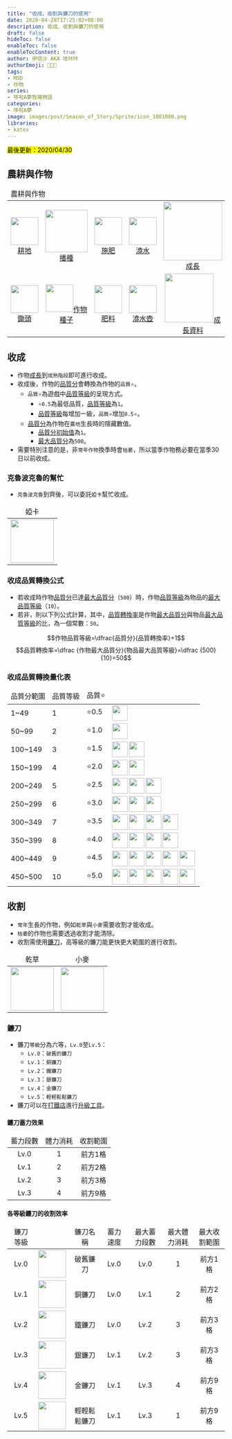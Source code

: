 ```yaml
---
title: "收成、收割與鐮刀的使用"
date: 2020-04-28T17:25:02+08:00
description: 收成、收割與鐮刀的使用
draft: false
hideToc: false
enableToc: false
enableTocContent: true
author: 伊琉沙 AKA 哇咔咔
authorEmoji: 👩🏿‍🚀
tags: 
- MOD
- 作物
series:
- 哆啦A夢牧場物語
categories:
- 哆啦A夢
image: images/post/Season_of_Story/Sprite/icon_1001000.png
libraries:
- katex
---
```

<mark>最後更新：2020/04/30</mark>

## 農耕與作物
<table>
    <thead>
        <tr>
            <td colspan="10">農耕與作物</td>        
        </tr>
    </thead>
    <tr>
        <td align="center"><a href="../doraemon-story-crop-part1"><img width="64px" src= "/images/post/Season_of_Story/Sprite/icon_1001000.png">耕地</a></td>
        <td align="center"><a href="../doraemon-story-crop-part2"><img width="98px" src= "/images/post/Season_of_Story/Sprite/Crop_90110400.png">播種</a></td>
        <td align="center"><a href="../doraemon-story-crop-part3"><img width="64px" src= "/images/post/Season_of_Story/Sprite/icon_1103001.png">施肥</a></td>
        <td align="center"><a href="../doraemon-story-crop-part4"><img width="64px" src= "/images/post/Season_of_Story/Sprite/icon_1001020.png">澆水</a></td>        
        <td align="center"><a href="../doraemon-story-crop-part5"><img width="136px" src= "/images/post/Season_of_Story/Sprite/Crop_90110402.png">成長</a></td>
        <td align="center"><a href="../doraemon-story-crop-part6"><img width="64px" src= "/images/post/Season_of_Story/Sprite/icon_1001030.png">收成收割</a></td>
        <td align="center"><a href="../doraemon-story-shipping-prices-crops"><img width="64px" src= "/images/post/Season_of_Story/Sprite/icon_3000205.png">出貨價格</a></td>
    </tr>
    <tr>
        <td align="center"><a href="../doraemon-story-crop-part1/#鋤頭"><img width="64px" src= "/images/post/Season_of_Story/Sprite/icon_1001005.png">鋤頭</a></td>
        <td align="center"><a href="../doraemon-story-shop-20700-knick-knacks-general-store/#作物種子"><img width="64px" src= "/images/post/Season_of_Story/Sprite/icon_2000501.png">作物種子</a></td>
        <td align="center"><a href="../doraemon-story-shop-20700-knick-knacks-general-store/#肥料"><img width="64px" src= "/images/post/Season_of_Story/Sprite/icon_1103000.png">肥料</a></td>
        <td align="center"><a href="../doraemon-story-crop-part4/#澆水壺"><img width="64px" src= "/images/post/Season_of_Story/Sprite/icon_1001025.png">澆水壺</a></td>        
        <td align="center"><a href="../doraemon-story-crop-grow"><img width="113px" src= "/images/post/Season_of_Story/Sprite/Crop_90110405.png">成長資料</a></td>
        <td align="center"><a href="../doraemon-story-crop-part6/#鐮刀"><img width="64px" src= "/images/post/Season_of_Story/Sprite/icon_1001035.png">鐮刀</a></td>
        <td align="center"><a href="../#溫室種植"><img width="64px" src= "/images/post/Season_of_Story/Sprite/icon_1104000.png">溫室種植</a></td>
    </tr>
</table>

## 收成
+ 作物[成長](../doraemon-story-crop-part5)到`成熟階段`即可進行收成。
+ 收成後，作物的[品質分](../doraemon-story-mod-crop/#品質分)會轉換為作物的`品質⭐️`。
    + `品質⭐️`為遊戲中[品質等級](../doraemon-story-mod-item/#品質等級)的呈現方式。
        + `⭐️0.5`為最低品質，[品質等級](../doraemon-story-mod-item/#品質等級)為`1`。
        + [品質等級](../doraemon-story-mod-item/#品質等級)每增加一級，`品質⭐️`增加`0.5⭐️`。
    + [品質分](../doraemon-story-mod-crop/#品質分)為作物在`農地`生長時的隱藏數值。
        + [品質分初始值](../doraemon-story-mod-crop/#作物模板)為`1`。
        + [最大品質分](../doraemon-story-mod-crop/#最大品質分)為`500`。
+ 需要特別注意的是，非`常年作物`換季時會`枯萎`，所以當季作物務必要在當季30日以前收成。

### 克魯波克魯的幫忙
+ `克魯波克魯`到齊後，可以委託`婭卡`幫忙收成。

<table>
    <thead>
        <tr>
            <td align="center">婭卡</td>
        </tr>
    </thead>
    <tr>
        <td align="center"><img width="100px" src= "/images/post/Season_of_Story/Sprite/icon_201041260.png"></td>
    </tr>
</table>

### 收成品質轉換公式
+ 若收成時作物[品質分](../doraemon-story-mod-crop/#品質分)已達[最大品質分](../doraemon-story-mod-crop/#最大品質分)（`500`）時，作物[品質等級](../doraemon-story-mod-crop/#品質等級)為物品的[最大品質等級](../doraemon-story-mod-item/#最大品質等級)（`10`）。
+ 若非，則以下列公式計算，其中，[品質轉換率](../doraemon-story-mod-crop/#品質轉換率)是作物[最大品質分](../doraemon-story-mod-crop/#最大品質分)與物品[最大品質等級](../doraemon-story-mod-item/#最大品質等級)的比，為一個常數：`50`。

$$作物品質等級=\dfrac{品質分}{品質轉換率}+1$$
$$品質轉換率=\dfrac {作物最大品質分}{物品最大品質等級}=\dfrac {500}{10}=50$$

### 收成品質轉換量化表
<table>
    <thead>
        <tr>
            <td>品質分範圍</td>
            <td>品質等級</td>
            <td>品質⭐️</td>
            <td></td>
        </tr>
    </thead>
    <tbody>
        <tr>
            <td>1~49</td>
            <td>1</td>
            <td>⭐️0.5</td>
            <td><img align="left" width="36px" src= "/images/post/Icon_Star_Half.png"></td>
        </tr>
        <tr>
            <td>50~99</td>
            <td>2</td>
            <td>⭐️1.0</td>
            <td><img align="left" width="36px" src= "/images/post/Icon_Star_Full.png"></td>
        </tr>
        <tr>
            <td>100~149</td>
            <td>3</td>
            <td>⭐️1.5</td>
            <td><img align="left" width="36px" src= "/images/post/Icon_Star_Full.png"><img align="left" width="36px" src= "/images/post/Icon_Star_Half.png"></td>
        </tr>
        <tr>
            <td>150~199</td>
            <td>4</td>
            <td>⭐️2.0</td>
            <td><img align="left" width="36px" src= "/images/post/Icon_Star_Full.png"><img align="left" width="36px" src= "/images/post/Icon_Star_Full.png"></td>
        </tr>
        <tr>
            <td>200~249</td>
            <td>5</td>
            <td>⭐️2.5</td>
            <td><img align="left" width="36px" src= "/images/post/Icon_Star_Full.png"><img align="left" width="36px" src= "/images/post/Icon_Star_Full.png"><img align="left" width="36px" src= "/images/post/Icon_Star_Half.png"></td>
        </tr>
        <tr>
            <td>250~299</td>
            <td>6</td>
            <td>⭐️3.0</td>
            <td><img align="left" width="36px" src= "/images/post/Icon_Star_Full.png"><img align="left" width="36px" src= "/images/post/Icon_Star_Full.png"><img align="left" width="36px" src= "/images/post/Icon_Star_Full.png"></td>
        </tr>
        <tr>
            <td>300~349</td>
            <td>7</td>
            <td>⭐️3.5</td>
            <td><img align="left" width="36px" src= "/images/post/Icon_Star_Full.png"><img align="left" width="36px" src= "/images/post/Icon_Star_Full.png"><img align="left" width="36px" src= "/images/post/Icon_Star_Full.png"><img align="left" width="36px" src= "/images/post/Icon_Star_Half.png"></td>
        </tr>
        <tr>
            <td>350~399</td>
            <td>8</td>
            <td>⭐️4.0</td>
            <td><img align="left" width="36px" src= "/images/post/Icon_Star_Full.png"><img align="left" width="36px" src= "/images/post/Icon_Star_Full.png"><img align="left" width="36px" src= "/images/post/Icon_Star_Full.png"><img align="left" width="36px" src= "/images/post/Icon_Star_Full.png"></td>
        </tr>
        <tr>
            <td>400~449</td>
            <td>9</td>
            <td>⭐️4.5</td>
            <td><img align="left" width="36px" src= "/images/post/Icon_Star_Full.png"><img align="left" width="36px" src= "/images/post/Icon_Star_Full.png"><img align="left" width="36px" src= "/images/post/Icon_Star_Full.png"><img align="left" width="36px" src= "/images/post/Icon_Star_Full.png"><img align="left" width="36px" src= "/images/post/Icon_Star_Half.png"></td>
        </tr>
        <tr>
            <td>450~500</td>
            <td>10</td>
            <td>⭐️5.0</td>
            <td><img align="left" width="36px" src= "/images/post/Icon_Star_Full.png"><img align="left" width="36px" src= "/images/post/Icon_Star_Full.png"><img align="left" width="36px" src= "/images/post/Icon_Star_Full.png"><img align="left" width="36px" src= "/images/post/Icon_Star_Full.png"><img align="left" width="36px" src= "/images/post/Icon_Star_Full.png"></td>
        </tr>
    </tbody>
</table>

## 收割
+ `常年`生長的作物，例如`乾草`與`小麥`需要收割才能收成。
+ `枯萎`的作物也需要透過收割才能清除。
+ 收割需使用[鐮刀](../doraemon-story-crop-part6/#鐮刀)，高等級的鐮刀能更快更大範圍的進行收割。

<table>
    <thead>
        <tr>
            <td align="center">乾草</td>
            <td align="center">小麥</td>
        </tr>
    </thead>
    <tr>
        <td align="center"><img width="100px" src= "/images/post/Season_of_Story/Sprite/Crop_90150003.png"></td>
        <td align="center"><img width="100px" src= "/images/post/Season_of_Story/Sprite/Crop_90150103.png"></td>
    </tr>
</table>

### 鐮刀
+ 鐮刀`等級`分為六等，`Lv.0`至`Lv.5`：
    + `Lv.0`：`破舊的鐮刀`
    + `Lv.1`：`銅鐮刀`
    + `Lv.2`：`鐵鐮刀`
    + `Lv.3`：`銀鐮刀`
    + `Lv.4`：`金鐮刀`
    + `Lv.5`：`輕輕鬆鬆鐮刀`
+ 鐮刀可以在[打鐵店](../doraemon-story-shop-21100-anvil-blacksmith-shop)進行[升級工具](../doraemon-story-shop-21100-anvil-blacksmith-shop/#升級工具)。

#### 鐮刀蓄力效果
<table>
    <thead>
        <tr>
            <td align="center">蓄力段數</td>            
            <td align="center">體力消耗</td>
            <td align="center">收割範圍</td>
        </tr>
    </thead>
    <tr>
        <td align="center">Lv.0</td>
        <td align="center">1</td>
        <td align="center">前方1格</td>
    </tr>
    <tr>
        <td align="center">Lv.1</td>
        <td align="center">2</td>
        <td align="center">前方2格</td>
    </tr>
    <tr>
        <td align="center">Lv.2</td>
        <td align="center">3</td>
        <td align="center">前方3格</td>
    </tr>
    <tr>
        <td align="center">Lv.3</td>
        <td align="center">4</td>
        <td align="center">前方9格</td>
    </tr>
</table>

#### 各等級鐮刀的收割效率
<table>
    <thead>
        <tr>
            <td align="center">鐮刀等級</td>
            <td align="center"></td>
            <td align="center">鐮刀名稱</td>
            <td align="center">蓄力速度</td>
            <td align="center">最大蓄力段數</td>            
            <td align="center">最大體力消耗</td>
            <td align="center">最大收割範圍</td>
        </tr>
    </thead>
    <tr>
        <td align="center">Lv.0</td>
        <td align="center"><img width="64px" src= "/images/post/Season_of_Story/Sprite/icon_1001030.png"></td>
        <td align="center">破舊鐮刀</td>
        <td align="center">Lv.0</td>
        <td align="center">Lv.0</td>
        <td align="center">1</td>
        <td align="center">前方1格</td>
    </tr>
    <tr>
        <td align="center">Lv.1</td>
        <td align="center"><img width="64px" src= "/images/post/Season_of_Story/Sprite/icon_1001031.png"></td>
        <td align="center">銅鐮刀</td>
        <td align="center">Lv.0</td>
        <td align="center">Lv.1</td>
        <td align="center">2</td>
        <td align="center">前方2格</td>
    </tr>
    <tr>
        <td align="center">Lv.2</td>
        <td align="center"><img width="64px" src= "/images/post/Season_of_Story/Sprite/icon_1001032.png"></td>
        <td align="center">鐵鐮刀</td>
        <td align="center">Lv.0</td>
        <td align="center">Lv.2</td>
        <td align="center">3</td>
        <td align="center">前方3格</td>
    </tr>
    <tr>
        <td align="center">Lv.3</td>
        <td align="center"><img width="64px" src= "/images/post/Season_of_Story/Sprite/icon_1001033.png"></td>
        <td align="center">銀鐮刀</td>
        <td align="center">Lv.1</td>
        <td align="center">Lv.2</td>
        <td align="center">3</td>
        <td align="center">前方3格</td>
    </tr>
    <tr>
        <td align="center">Lv.4</td>
        <td align="center"><img width="64px" src= "/images/post/Season_of_Story/Sprite/icon_1001034.png"></td>
        <td align="center">金鐮刀</td>
        <td align="center">Lv.1</td>
        <td align="center">Lv.3</td>
        <td align="center">4</td>
        <td align="center">前方9格</td>
    </tr>
    <tr>
        <td align="center">Lv.5</td>
        <td align="center"><img width="64px" src= "/images/post/Season_of_Story/Sprite/icon_1001035.png"></td>
        <td align="center">輕輕鬆鬆鐮刀</td>
        <td align="center">Lv.1</td>
        <td align="center">Lv.3</td>
        <td align="center">1</td>
        <td align="center">前方9格</td>
    </tr>
</table>